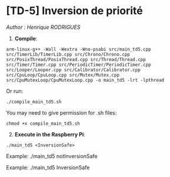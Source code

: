 # [TD-5] Inversion de priorité

*Author : Henrique RODRIGUES*


1. **Compile**:

```
arm-linux-g++ -Wall -Wextra -Wno-psabi src/main_td5.cpp src/TimerLib/TimerLib.cpp src/Chrono/Chrono.cpp src/PosixThread/PosixThread.cpp src/Thread/Thread.cpp src/Timer/Timer.cpp src/PeriodicTimer/PeriodicTimer.cpp src/Looper/Looper.cpp src/Calibrator/Calibrator.cpp src/CpuLoop/CpuLoop.cpp src/Mutex/Mutex.cpp src/CpuMutexLoop/CpuMutexLoop.cpp -o main_td5 -lrt -lpthread
```

Or run:

```
./compile_main_td5.sh
```

You may need to give permission for .sh files:
```
chmod +x compile_main_td5.sh
```

2. **Execute in the Raspberry Pi**:

```
./main_td5 <InversionSafe>
```

Example: ./main_td5 notInversionSafe

Example: ./main_td5 InversionSafe


